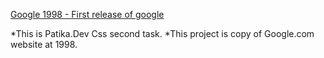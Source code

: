 [Google 1998 - First release of google](https://web.archive.org/web/19981202230410if_/http://www.google.com/)

*This is Patika.Dev Css second task. 
*This project is copy of Google.com website at 1998.
